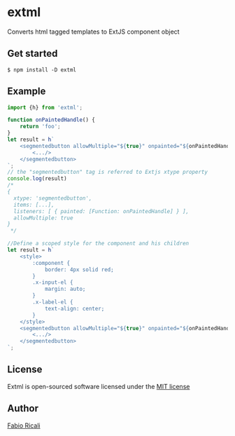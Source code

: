 # extml
Converts html tagged templates to ExtJS component object

## Get started
```
$ npm install -D extml
```

## Example
```js
import {h} from 'extml';

function onPaintedHandle() {
    return 'foo';
}
let result = h`
    <segmentedbutton allowMultiple="${true}" onpainted="${onPaintedHandle}">
        <.../>
    </segmentedbutton>
`;
// the "segmentedbutton" tag is referred to Extjs xtype property
console.log(result)
/*
{
  xtype: 'segmentedbutton',
  items: [...],
  listeners: [ { painted: [Function: onPaintedHandle] } ],
  allowMultiple: true
}
 */

//Define a scoped style for the component and his children
let result = h`
    <style>
        :component {
            border: 4px solid red;
        }
        .x-input-el {
            margin: auto;
        }
        .x-label-el {
            text-align: center;
        }
    </style>
    <segmentedbutton allowMultiple="${true}" onpainted="${onPaintedHandle}">
        <.../>
    </segmentedbutton>
`;
```
## License
Extml is open-sourced software licensed under the <a target="_blank" href="http://opensource.org/licenses/MIT">MIT license</a>

## Author
<a target="_blank" href="http://rica.li">Fabio Ricali</a>